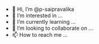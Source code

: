 - 👋 Hi, I’m @p-saipravalika
- 👀 I’m interested in ...
- 🌱 I’m currently learning ...
- 💞️ I’m looking to collaborate on ...
- 📫 How to reach me ...

<!---
p-saipravalika/p-saipravalika is a ✨ special ✨ repository because its `README.md` (this file) appears on your GitHub profile.
You can click the Preview link to take a look at your changes.
--->
